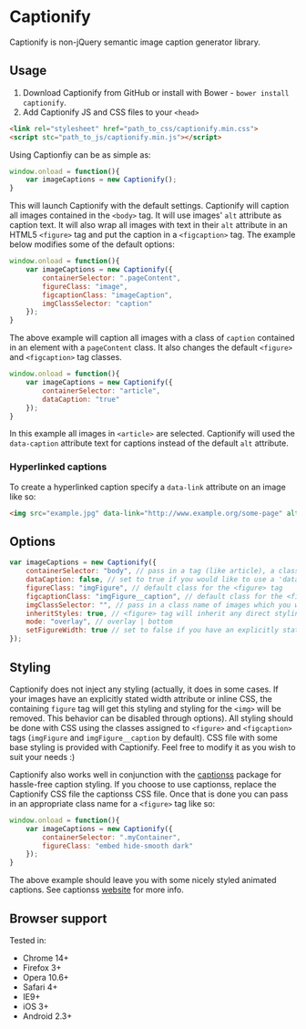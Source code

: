 # Captionify

Captionify is non-jQuery semantic image caption generator library.


## Usage

1. Download Captionify from GitHub or install with Bower - `bower install captionify`.
2. Add Captionify JS and CSS files to your `<head>`

```html
<link rel="stylesheet" href="path_to_css/captionify.min.css">
<script stc="path_to_js/captionify.min.js"></script>
```

Using Captionfiy can be as simple as:

```js
window.onload = function(){
    var imageCaptions = new Captionify();
}
```

This will launch Captionify with the default settings. Captionify will caption all images contained in the `<body>` tag. It will use images' `alt` attribute as caption text. It will also wrap all images with text in their `alt` attribute in an HTML5 `<figure>` tag and put the caption in a `<figcaption>` tag. The example below modifies some of the default options:

```js
window.onload = function(){
    var imageCaptions = new Captionify({
        containerSelector: ".pageContent",
        figureClass: "image",
        figcaptionClass: "imageCaption",
        imgClassSelector: "caption"
    });
}
```

The above example will caption all images with a class of `caption` contained in an element with a `pageContent` class. It also changes the default `<figure>` and `<figcaption>` tag classes.

```js
window.onload = function(){
    var imageCaptions = new Captionify({
        containerSelector: "article",
        dataCaption: "true"
    });
}
```

In this example all images in `<article>` are selected. Captionify will used the `data-caption` attribute text for captions instead of the default `alt` attribute.


### Hyperlinked captions

To create a hyperlinked caption specify a `data-link` attribute on an image like so:

```html
<img src="example.jpg" data-link="http://www.example.org/some-page" alt="Example image" />
```


## Options

```js
var imageCaptions = new Captionify({
    containerSelector: "body", // pass in a tag (like article), a class ( like .content) or id (like #images)
    dataCaption: false, // set to true if you would like to use a 'data-caption' attribute for captions instead of the default 'alt' attribute
    figureClass: "imgFigure", // default class for the <figure> tag
    figcaptionClass: "imgFigure__caption", // default class for the <figcaption> tag
    imgClassSelector: "", // pass in a class name of images which you would like to caption
    inheritStyles: true, // <figure> tag will inherit any direct styling Ii.e., inline CSS) of its contained <img>. Set to false to disable this behaviour
    mode: "overlay", // overlay | bottom
    setFigureWidth: true // set to false if you have an explicitly stated width attribute on your images (in px) and you do not want the <figure> tag to inherit this width
});
```


## Styling

Captionify does not inject any styling (actually, it does in some cases. If your images have an explicitly stated width attribute or inline CSS, the containing `figure` tag will get this styling and styling for the `<img>` will be removed. This behavior can be disabled through options). All styling should be done with CSS using the classes assigned to `<figure>` and `<figcaption>` tags (`imgFigure` and `imgFigure__caption` by default). CSS file with some base styling is provided with Captionify. Feel free to modify it as you wish to suit your needs :)

Captionify also works well in conjunction with the [captionss](http://www.captionss.com) package for hassle-free caption styling. If you choose to use captionss, replace the Captionify CSS file the captionss CSS file. Once that is done you can pass in an appropriate class name for a `<figure>` tag like so:

```js
window.onload = function(){
    var imageCaptions = new Captionify({
        containerSelector: ".myContainer",
        figureClass: "embed hide-smooth dark"
    });
}
```

The above example should leave you with some nicely styled animated captions. See captionss [website](http://www.captionss.com) for more info.


## Browser support

Tested in:

* Chrome 14+
* Firefox 3+
* Opera 10.6+
* Safari 4+
* IE9+
* iOS 3+
* Android 2.3+

